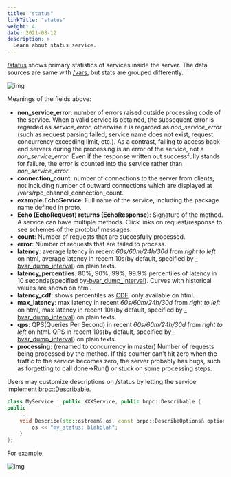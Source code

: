 ```yaml
---
title: "status"
linkTitle: "status"
weight: 4
date: 2021-08-12
description: >
  Learn about status service.
---
```

[/status](http://brpc.baidu.com:8765/status) shows primary statistics of services inside the server. The data sources are same with [/vars](../vars/), but stats are grouped differently.

![img](/images/docs/status.png)

Meanings of the fields above:

- **non_service_error**: number of errors raised outside processing code of the service. When a valid service is obtained, the subsequent error is regarded as *service_error*, otherwise it is regarded as *non_service_error* (such as request parsing failed, service name does not exist, request concurrency exceeding limit, etc.). As a contrast, failing to access back-end servers during the processing is an error of the service, not a *non_service_error*. Even if the response written out successfully stands for failure, the error is counted into the service rather than *non_service_error*.
- **connection_count**: number of connections to the server from clients, not including number of outward connections which are displayed at /vars/rpc_channel_connection_count.
- **example.EchoService**: Full name of the service, including the package name defined in proto.
- **Echo (EchoRequest) returns (EchoResponse)**: Signature of the method. A service can have multiple methods. Click links on request/response to see schemes of the protobuf messages.
- **count**: Number of requests that are succesfully processed.
- **error**: Number of requests that are failed to process.
- **latency**: average latency in recent *60s/60m/24h/30d* from *right to left* on html, average latency in recent 10s(by default, specified by [-bvar_dump_interval](http://brpc.baidu.com:8765/flags/bvar_dump_interval)) on plain texts.
- **latency_percentiles**: 80%, 90%, 99%, 99.9% percentiles of latency in 10 seconds(specified by[-bvar_dump_interval](http://brpc.baidu.com:8765/flags/bvar_dump_interval)). Curves with historical values are shown on html.
- **latency_cdf**: shows percentiles as [CDF](https://en.wikipedia.org/wiki/Cumulative_distribution_function), only available on html.
- **max_latency**: max latency in recent *60s/60m/24h/30d* from *right to left* on html, max latency in recent 10s(by default, specified by [-bvar_dump_interval](http://brpc.baidu.com:8765/flags/bvar_dump_interval)) on plain texts.
- **qps**: QPS(Queries Per Second) in recent *60s/60m/24h/30d* from *right to left* on html. QPS in recent 10s(by default, specified by [-bvar_dump_interval](http://brpc.baidu.com:8765/flags/bvar_dump_interval)) on plain texts.
- **processing**: (renamed to concurrency in master) Number of requests being processed by the method. If this counter can't hit zero when the traffic to the service becomes zero, the server probably has bugs, such as forgetting to call done->Run() or stuck on some processing steps.


Users may customize descriptions on /status by letting the service implement [brpc::Describable](https://github.com/brpc/brpc/blob/master/src/brpc/describable.h).

```c++
class MyService : public XXXService, public brpc::Describable {
public:
    ...
    void Describe(std::ostream& os, const brpc::DescribeOptions& options) const {
        os << "my_status: blahblah";
    }
};
```

For example:

![img](/images/docs/status_2.png)